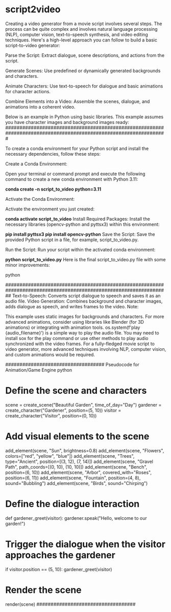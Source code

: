 # script2video


Creating a video generator from a movie script involves several steps. The process can be quite complex and involves natural language processing (NLP), computer vision, text-to-speech synthesis, and video editing techniques. Here's a high-level approach you can follow to build a basic script-to-video generator:

Parse the Script: Extract dialogue, scene descriptions, and actions from the script.

Generate Scenes: Use predefined or dynamically generated backgrounds and characters.

Animate Characters: Use text-to-speech for dialogue and basic animations for character actions.

Combine Elements into a Video: Assemble the scenes, dialogue, and animations into a coherent video.

Below is an example in Python using basic libraries. This example assumes you have character images and background images ready:
#################################################################################################################

To create a conda environment for your Python script and install the necessary dependencies, follow these steps:

Create a Conda Environment:

Open your terminal or command prompt and execute the following command to create a new conda environment with Python 3.11:

**conda create -n script_to_video python=3.11**

Activate the Conda Environment:

Activate the environment you just created:


**conda activate script_to_video**
Install Required Packages:
Install the necessary libraries (opencv-python and pyttsx3) within this environment:

**pip install pyttsx3
pip install opencv-python**
Save the Script:
Save the provided Python script in a file, for example, script_to_video.py.

Run the Script:
Run your script within the activated conda environment:

**python script_to_video.py**
Here is the final script_to_video.py file with some minor improvements:

python


##################################################################################################################
Text-to-Speech: Converts script dialogue to speech and saves it as an audio file.
Video Generation: Combines background and character images, adds dialogue as speech, and writes frames to the video.
Note:

This example uses static images for backgrounds and characters. For more advanced animations, consider using libraries like Blender (for 3D animations) or integrating with animation tools.
os.system(f'play {audio_filename}') is a simple way to play the audio file. You may need to install sox for the play command or use other methods to play audio synchronized with the video frames.
For a fully-fledged movie script to video generator, more advanced techniques involving NLP, computer vision, and custom animations would be required.


###################################
Pseudocode for Animation/Game Engine
python

# Define the scene and characters
scene = create_scene("Beautiful Garden", time_of_day="Day")
gardener = create_character("Gardener", position=(5, 10))
visitor = create_character("Visitor", position=(0, 10))

# Add visual elements to the scene
add_element(scene, "Sun", brightness=0.8)
add_element(scene, "Flowers", colors=["red", "yellow", "blue"])
add_element(scene, "Trees", type="Ancient", position=[(3, 12), (7, 14)])
add_element(scene, "Gravel Path", path_coords=[(0, 10), (10, 10)])
add_element(scene, "Bench", position=(6, 10))
add_element(scene, "Arbor", covered_with="Roses", position=(6, 11))
add_element(scene, "Fountain", position=(4, 8), sound="Bubbling")
add_element(scene, "Birds", sound="Chirping")

# Define the dialogue interaction
def gardener_greet(visitor):
    gardener.speak("Hello, welcome to our garden!")

# Trigger the dialogue when the visitor approaches the gardener
if visitor.position == (5, 10):
    gardener_greet(visitor)

# Render the scene
render(scene)
###################################






